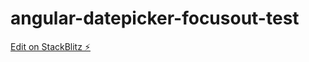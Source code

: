# angular-datepicker-focusout-test

[Edit on StackBlitz ⚡️](https://stackblitz.com/edit/angular-ivy-nubujk)